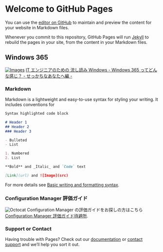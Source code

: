 # Welcome to GitHub Pages

You can use the [editor on GitHub](https://github.com/takuyaot01/takuyaot01.github.io/edit/main/index.md) to maintain and preview the content for your website in Markdown files.

Whenever you commit to this repository, GitHub Pages will run [Jekyll](https://jekyllrb.com/) to rebuild the pages in your site, from the content in your Markdown files.


## Windows 365

[![Images](https://cdn.slidesharecdn.com/ss_thumbnails/microsoftdefenderatp-200716110009-thumbnail-2.jpg?cb=1594897648)](https://www.slideshare.net/takuyaot/it-windows-windows-365-249784610)
[IT エンジニアのための 流し読み Windows - Windows 365 ってどんな感じ？ - せっかちなあなたへ編 -](https://www.slideshare.net/takuyaot/it-windows-windows-365-249784610)


### Markdown

Markdown is a lightweight and easy-to-use syntax for styling your writing. It includes conventions for

```markdown
Syntax highlighted code block

# Header 1
## Header 2
### Header 3

- Bulleted
- List

1. Numbered
2. List

**Bold** and _Italic_ and `Code` text

[Link](url) and ![Image](src)
```

For more details see [Basic writing and formatting syntax](https://docs.github.com/en/github/writing-on-github/getting-started-with-writing-and-formatting-on-github/basic-writing-and-formatting-syntax).

### Configuration Manager 評価ガイド

![Octocat](https://github.githubassets.com/images/icons/emoji/octocat.png)
Configuration Manager の評価ガイドをお探しの方はこちら [Configuration Manager 評価ガイド待避所](https://github.com/takuyaot01/cmdocs/blob/main/README.md). 

### Support or Contact

Having trouble with Pages? Check out our [documentation](https://docs.github.com/categories/github-pages-basics/) or [contact support](https://support.github.com/contact) and we’ll help you sort it out.
